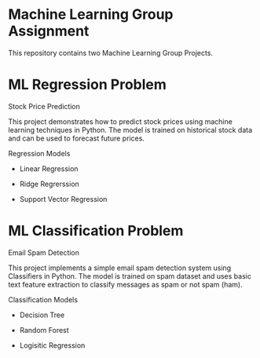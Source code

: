 # Machine Learning Group Assignment

This repository contains two Machine Learning Group Projects.

# ML Regression Problem

Stock Price Prediction 

This project demonstrates how to predict stock prices using machine learning techniques in Python. The model is trained on historical stock data and can be used to forecast future prices.

Regression Models

- Linear Regression 

- Ridge Regrerssion

- Support Vector Regression

# ML Classification Problem

Email Spam Detection 

This project implements a simple email spam detection system using Classifiers in Python. The model is trained on spam dataset and uses basic text feature extraction to classify messages as spam or not spam (ham).

Classification Models

- Decision Tree

- Random Forest

- Logisitic Regression

